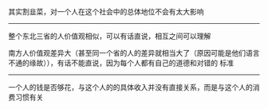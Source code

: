其实割韭菜，对一个人在这个社会中的总体地位不会有太大影响
___
整个东北三省的人价值观相似，可以有话直说，相互之间可以理解

南方人价值观差异大（甚至同一个省的人的差异就相当大了（原因可能是他们语言不通的缘故）），有话不能直说，因为每个人都有自己的道德和对错的 标准
___
一个人的钱是否够花，与这个人的的具体收入并没有直接关系，而是与这个人的消费习惯有关